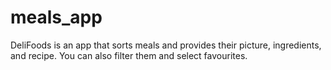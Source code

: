# meals_app

DeliFoods is an app that sorts meals and provides their picture, ingredients, and recipe. You can also filter them and select favourites.
